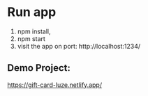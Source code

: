 # Run app

1. npm install,
2. npm start
3. visit the app on port:
   http://localhost:1234/

## Demo Project:

https://gift-card-luze.netlify.app/
